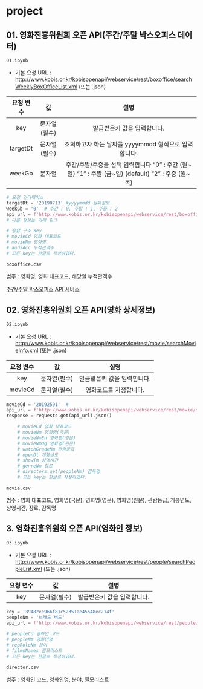 # project

## 01. 영화진흥위원회 오픈 API(주간/주말 박스오피스 데이터) 

`01.ipynb`

- 기본 요청 URL : http://www.kobis.or.kr/kobisopenapi/webservice/rest/boxoffice/searchWeeklyBoxOfficeList.xml (또는 .json)

|  요청 변수   |      값      |                             설명                             |
| :----------: | :----------: | :----------------------------------------------------------: |
|     key      | 문자열(필수) |                 발급받은키 값을 입력합니다.                  |
|   targetDt   | 문자열(필수) |     조회하고자 하는 날짜를 yyyymmdd 형식으로 입력합니다.     |
|    weekGb    |    문자열    | 주간/주말/주중을 선택 입력합니다 “0” : 주간 (월~일) “1” : 주말 (금~일) (default) “2” : 주중 (월~목) |


```python
# 요청 인터페이스
targetDt = '20190713' #yyyymmdd 날짜정보
weekGb = '0'  # 주간 : 0, 주말 : 1, 주중 : 2
api_url = f'http://www.kobis.or.kr/kobisopenapi/webservice/rest/boxoffice/searchWeeklyBoxOfficeList.json?key={key}&targetDt={targetDt}&weekGb={weekGb}'
# 다른 정보는 이레 링크
```

```python
# 응답 구조 Key    
# movieCd 영화 대표코드
# movieNm 영화명
# audiAcc 누적관객수
# 모든 key는 한글로 작성하였다.
```

`boxoffice.csv`

범주 : 영화명, 영화 대표코드, 해당일 누적관객수

[주간/주말 박스오피스 API 서비스](http://www.kobis.or.kr/kobisopenapi/homepg/apiservice/searchServiceInfo.do)



## 02. 영화진흥위원회 오픈 API(영화 상세정보)

`02.ipynb`

- 기본 요청 URL : http://www.kobis.or.kr/kobisopenapi/webservice/rest/movie/searchMovieInfo.xml (또는 .json)

| 요청 변수 |      값      |            설명             |
| :-------: | :----------: | :-------------------------: |
|    key    | 문자열(필수) | 발급받은키 값을 입력합니다. |
|  movieCd  | 문자열(필수) |   영화코드를 지정합니다.    |

```python
movieCd = '20192591'  #
api_url = f'http://www.kobis.or.kr/kobisopenapi/webservice/rest/movie/searchMovieInfo.json?key={key}&movieCd={movieCd}'
response = requests.get(api_url).json()
```

```python
    # movieCd 영화 대표코드
    # movieNm 영화명(국문)
    # movieNmEn 영화명(영문)
    # movieNmOg 영화명(원문)
    # watchGradeNm 관람등급
    # openDt 개봉년도
    # showTm 상영시간
    # genreNm 장르
    # directors.get(peopleNm) 감독명
    # 모든 key는 한글로 작성하였다.
```

`movie.csv`

범주 : 영화 대표코드, 영화명(국문), 영화명(영문), 영화명(원문), 관람등급, 개봉년도, 상영시간, 장르, 감독명

## 3. 영화진흥위원회 오픈 API(영화인 정보)

`03.ipynb`

- 기본 요청 URL : http://www.kobis.or.kr/kobisopenapi/webservice/rest/people/searchPeopleList.xml (또는 .json)

| 요청 변수 |      값      |            설명             |
| :-------: | :----------: | :-------------------------: |
|    key    | 문자열(필수) | 발급받은키 값을 입력합니다. |

```python
key = '39482ee966f81c52351ae45548ec214f'
peopleNm = '브래드 버드'
api_url = f'http://www.kobis.or.kr/kobisopenapi/webservice/rest/people/searchPeopleList.json?key={key}&peopleNm={peopleNm}'

```

```python
# peopleCd 영화인 코드
# peopleNm 영화인명
# repRoleNm 분야
# filmoNames 필모리스트
# 모든 key는 한글로 작성하였다.
```

`director.csv`

범주 : 영화인 코드, 영화인명, 분야, 필모리스트